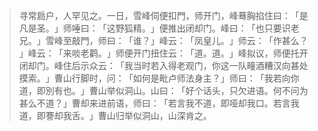 
> 寻常扃户，人罕见之。一日，雪峰伺便扣門，师开门，峰蓦胸掐住曰：​「是凡是圣。​」师唾曰：​「这野狐精。​」便推出闭却门。峰曰：​「也只要识老兄。​」雪峰至敲門，师曰：​「谁？​」峰云：​「凤皇儿。​」师云：​「作甚么？​」峰云：​「来啖老鹳。​」师便开门扭住云：​「道。道。​」峰拟议，师便托开闭却门。峰住后示众云：​「我当时若入得老观门，你这一队疃酒糟汉向甚处摸索。​」曹山行脚时，问：​「如何是毗卢师法身主？​」师曰：​「我若向你道，即別有也。​」曹山举似洞山。山曰：​「好个话头，只欠进语。何不问为甚么不道？​」曹却来进前语，师曰：​「若言我不道，即哑却我口。若言我道，即謇却我舌。​」曹山归举似洞山，山深肯之。
